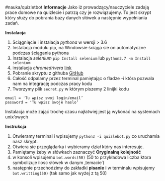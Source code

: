 #nauka/quizletbot
**Informacje**
Jako iż prowadzący/nauczyciele zadają prace domowe na quizlecie i patrzą czy je rozwiązujemy. To jest skrypt który służy do pobrania bazy danych słówek a następnie wypełniania zadań.

**Instalacja**
1. Sciągnięcie i instalacja _pythona_ w wersji  >  3.6
2. Instalacja modułu pip, na Windowsie ściąga sie on automatyczne podczas ściągania pythona
3. Instalacja _selenium_ `pip Install selenium`  lub `python3.7 -m Install selenium` 
4. instalacja _chromedrivera_ [link](https://sites.google.com/a/chromium.org/chromedriver/)
5. Pobranie skryptu z githuba [GitHub](https://github.com/olekczubiak/QuizletBot)
6. Całość odpalamy przez terminal pamiętając o fladze -i która pozwala nam na integrację podczas pracy kodu
7. Tworzymy plik `secret.py` w którym piszemy 2 linijki kodu 

```
email = 'Tu wpisz swoj login/email’
password = 'Tu wpisz swoje haslo’
```

Instalacja może zająć trochę czasu najłatwiej jest ją wykonać na systemach unix’owych  

**Instrukcja**
1. Otwieramy terminal i wpisujemy `python3 -i quizlebot.py` co uruchamia nasz skrypt.
2. Otwiera sie przeglądarka i wybieramy dział który nas interesuje. 
3. Pamiętamy żeby w słówkach zaznaczyć **Oryginalną kolejność**
4. w konsoli wpisujemu `bot.words(50)` (50 to przykładowa liczba ktora symbolizuje ilosc słówek w danym ‚temacie’)
5. następnie przechodzimy do zakładki **pisanie** i w terminalu wpisujemy `bot.writting(50)` (tak samo jak wyżej z tą 50)
